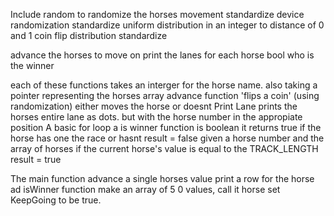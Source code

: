Include random to randomize the horses movement
standardize device randomization
standardize uniform distribution in an integer to distance of 0 and 1
coin flip distribution standardize

advance the horses to move on
print the lanes for each horse
bool who is the winner 

each of these functions takes an interger for the horse name.
also taking a pointer representing the horses array
advance function 'flips a coin' (using randomization) either moves the horse or doesnt 
Print Lane prints the horses entire lane as dots. but with the horse number in the appropiate position
A basic for loop
a is winner function is boolean it returns true if the horse has one the race or hasnt
  result = false
  given a horse number and the array of horses
  if the current horse's value is equal to the TRACK_LENGTH
  result = true

The main function 
advance a single horses value
print a row for the horse
ad isWinner function
make an array of 5 0 values, call it horse set KeepGoing to be true.
